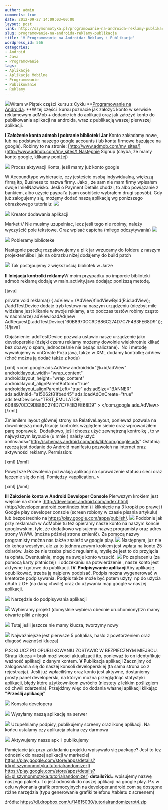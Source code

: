 ```yaml
---
author: admin
comments: true
date: 2012-09-27 14:09:03+00:00
layout: post
link: http://szymonmotyka.pl/programowanie-na-androida-reklamy-publikacje/
slug: programowanie-na-androida-reklamy-publikacje
title: 'V Programowanie na Androida: Reklamy i Publikacje'
wordpress_id: 566
categories:
- Android
- Java
- Programowanie
tags:
- Aplikacje
- Aplikacje Mobilne
- Programowanie
- Publikowanie
- Reklamy
---
```


[![](http://szymonmotyka.pl/wp-content/uploads/2012/09/kurs11-300x168.jpg)](http://szymonmotyka.pl/wp-content/uploads/2012/09/kurs11.jpg)Witam w Piątek części kursu z Cyklu **[Programowanie na Androida](http://szymonmotyka.pl/category/programowanie/android-programowanie/). **W tej części  kursu poznacie jak założyć konto w serwisie reklamowym adMob + dodanie ich do aplikacji oraz jak założyć konto do publikowania aplikacji na androida, wraz z publikacją waszej pierwszej aplikacji.

<!-- more -->

**I Założenie konta admob i pobranie biblioteki Jar** Konto zakładamy nowe, lub na podstawie naszego google accounts (lub konta firmowe bazujące na google). Robimy to na stronie: [http://www.admob.com/my_sites/](http://www.admob.com/my_sites/) Następnie Signup (chyba, że mamy konto google, klikamy poniżej)

[![](http://szymonmotyka.pl/wp-content/uploads/2012/09/admob1-300x219.jpg)](http://szymonmotyka.pl/wp-content/uploads/2012/09/admob1.jpg) Proces aktywacji Konta, jeśli mamy już konto google

W Accoundtype wybieracie, czy jesteście osobą indywidualną, większą firmą itp, Business to nazwa firmy. Jako , że sam nie mam firmy wpisałem swoje ImieINazwisko. Jeśli o Payment Details chodzi, to albo powiązanie z bankiem, albo użycie paypal'a (sam osobiście wybrałem drugi sposób). Gdy już zalogujemy się, możemy dodać naszą aplikację wg poniższego obrazkowego tutorialu: [![](http://szymonmotyka.pl/wp-content/uploads/2012/09/admob21-300x145.jpg)](http://szymonmotyka.pl/wp-content/uploads/2012/09/admob21.jpg)

[![](http://szymonmotyka.pl/wp-content/uploads/2012/09/admob3-300x287.jpg)](http://szymonmotyka.pl/wp-content/uploads/2012/09/admob3.jpg) Kreator dodawania aplikacji

Market:// Nie musimy uzupełniac, lecz jeśli tego nie robimy, należy wyczyścić pole tekstowe. Oraz wpisać captcha (miłego odczytywania) [![](http://szymonmotyka.pl/wp-content/uploads/2012/09/kanji-300x115.png)](http://szymonmotyka.pl/wp-content/uploads/2012/09/kanji.png)

[![](http://szymonmotyka.pl/wp-content/uploads/2012/09/admob4-300x60.jpg)](http://szymonmotyka.pl/wp-content/uploads/2012/09/admob4.jpg) Pobieramy biblioteke

Następnie paczkę rozpakowujemy a plik jar wrzucamy do folderu z naszym projektem\libs i jak na obrazku niżej dodajemy do build patch

[![](http://szymonmotyka.pl/wp-content/uploads/2012/09/admob6-300x253.jpg)](http://szymonmotyka.pl/wp-content/uploads/2012/09/admob6.jpg) Tak postępujemy z większością bibliotek w Jarze

**II Inicjacja kontrolki reklamy**W moim przypadku po imporcie biblioteki admob reklamę dodaję w main_activity.java dodając poniższą metodę.

[java]

private void reklama() {
 adView = (AdView)findViewById(R.id.adView);
 //addTestDevice dodaje tryb testowy na naszym urządzeniu (niezbyt mile widziane jest klikanie w swoje reklamy, a to podczas testów robimy często w nadmiarze)
 adView.loadAd(new AdRequest().addTestDevice("60B8970CC9DB86C274D7C7F4B3FE68D9"));
 }[/java]

Objaśnienie: addTestDevice pozwala ustawić nasze urządzenie jako developerskie (dzięki czemu reklamy możemy dowolnie wielokrotnie klikać bez obawy o spam, jednocześnie nie będąc naliczane).  No i metodę wywołujemy w onCreate Poza javą, także w XML dodamy kontrolkę adView (choć można ją dodać także z kodu)

[xml]
<com.google.ads.AdView
 android:id="@+id/adView"
 android:layout_width="wrap_content"
 android:layout_height="wrap_content"
 android:layout_alignParentBottom="true"
 android:layout_alignParentLeft="true"
 ads:adSize="BANNER"
 ads:adUnitId="a15062f81fbed45"
 ads:loadAdOnCreate="true"
 ads:testDevices="TEST_EMULATOR, 60B8970CC9DB86C274D7C7F4B3FE68D9" >
 </com.google.ads.AdView>
[/xml]

Zmieniłem layout głównej strony na RelativeLayout, ponieważ pozwala na dowolniejszą modyfikacje kontrolek względem siebie oraz wprowadziłem parę poprawek.  Dodatkowo, jeśli chcesz użyć zewnętrzną kontrolkę , to w najwyższym layoucie (u mnie <relative> ) należy użyć: xmlns:ads="http://schemas.android.com/apk/lib/com.google.ads" Ostatnią rzeczą jest dodanie do Android manifestu pozwoleń na internet oraz aktywności reklamy. Permission:

[xml]
<uses-permission android:name="android.permission.INTERNET"/>
 <uses-permission android:name="android.permission.ACCESS_NETWORK_STATE"/>
[/xml]

Powyższe Pozwolenia pozwalają aplikacji na sprawdzenie statusu sieci oraz łączenie się do niej. Pomiędzy <application..></application>

[xml]
<activity android:name="com.google.ads.AdActivity"
 android:configChanges="keyboard|keyboardHidden|orientation|screenLayout|uiMode|screenSize|smallestScreenSize"/>
[/xml]

**III Założenie konta w Android Developer Console** Pierwszym krokiem jest wejście na strone [http://developer.android.com/index.html](http://developer.android.com/index.html) i kliknięcie na 3 kropki po prawej i Google play developer console (screen robiony w czasie pisania artykułu) lub bezpośrednio na https://play.google.com/apps/publish/. [![](http://szymonmotyka.pl/wp-content/uploads/2012/09/developer1-300x170.jpg)](http://szymonmotyka.pl/wp-content/uploads/2012/09/developer1.jpg) Podobnie jak przy reklamach w AdMobie tu też opieramy nasze konto na naszym koncie googlowskim, tyle, że dodatkowo wpisujemy nazwę programisty oraz adres strony WWW. (można później strone zmienić). Za pomocą nazwy programisty można nas także znaleźć w google play. **[![](http://szymonmotyka.pl/wp-content/uploads/2012/09/developer2-300x100.jpg)](http://szymonmotyka.pl/wp-content/uploads/2012/09/developer2.jpg)** Następnym, juz nie do końca wesołym, ale za to jednorazowym krokiem jest wpłata na konto 25 dolarów. Jako że nie trzeba płacić regularnie, myślę że jest to do przyjęcia ta opłata. Ewentualnie, mogę na swoje konto wrzucić. [![](http://szymonmotyka.pl/wp-content/uploads/2012/09/developer3-300x80.jpg)](http://szymonmotyka.pl/wp-content/uploads/2012/09/developer3.jpg) Po zapłaceniu (za pomocą karty płatniczej)  i odczekaniu na potwierdzenie , nasze konto jest aktywne i gotowe do publikacji. **IV  Podpisywanie aplikacji**Aby aplikację opublikować, trzeba ją najpierw podpisać. Podpis można wygenerować w kreatorze podpisywania. Podpis także może być potem użyty  np do użycia oAuth z G+ (na daną chwilę) oraz do używania map google w naszej aplikacji.

[![](http://szymonmotyka.pl/wp-content/uploads/2012/09/publikacja1-300x164.jpg)](http://szymonmotyka.pl/wp-content/uploads/2012/09/publikacja1.jpg) Narzędzie do podpisywania aplikacji

[![](http://szymonmotyka.pl/wp-content/uploads/2012/09/publikacja2-300x251.jpg)](http://szymonmotyka.pl/wp-content/uploads/2012/09/publikacja2.jpg) Wybieramy projekt (domyślnie wybiera obecnie uruchomiony(tzn mamy otwarte pliki z niego)

[![](http://szymonmotyka.pl/wp-content/uploads/2012/09/publikacja2b-300x249.jpg)](http://szymonmotyka.pl/wp-content/uploads/2012/09/publikacja2b.jpg) Tutaj jeśli jeszcze nie mamy klucza, tworzymy nowy

[![](http://szymonmotyka.pl/wp-content/uploads/2012/09/publikacja3-300x249.jpg)](http://szymonmotyka.pl/wp-content/uploads/2012/09/publikacja3.jpg) Najważniejsze jest pierwsze 5 pól(alias, hasło z powtórzeniem oraz długość ważności klucza)

P.S: KLUCZ PO OPUBLIKOWANIU ZOSTAWIĆ W BEZPIECZNYM MIEJSCU. Strata klucza = brak możliwości aktualizacji itp, ponieważ to on identyfikuje ważność aplikacji z danym kontem. **V P**ublikacja aplikacji Zacznijmy od zalogowania się do naszej konsoli developerskiej (ta sama strona co z rejestracją). Jeśli już wpłaciliśmy oraz konto jest aktywne, dostaniemy prosty panel developerski, na którym można przeglądnąć statystyki aplikacji, błędy które użytkownikom zwróciło (niestety z lekkim poślizgiem od chwili zdarzenia). Przejdźmy więc do dodania własnej aplikacji klikając **"Prześlij aplikację"**

[![](http://szymonmotyka.pl/wp-content/uploads/2012/09/developerconsole1-300x162.jpg)](http://szymonmotyka.pl/wp-content/uploads/2012/09/developerconsole1.jpg) Konsola developera

[![](http://szymonmotyka.pl/wp-content/uploads/2012/09/developerconsole2-300x178.jpg)](http://szymonmotyka.pl/wp-content/uploads/2012/09/developerconsole2.jpg) Wysyłamy naszą aplikację na serwer

[![](http://szymonmotyka.pl/wp-content/uploads/2012/09/developerconsole3-300x263.jpg)](http://szymonmotyka.pl/wp-content/uploads/2012/09/developerconsole3.jpg) Uzupełniamy podpisy, publikujemy screeny oraz ikonę aplikacji. Na końcu ustalamy czy aplikacja płatna czy darmowa

[![](http://szymonmotyka.pl/wp-content/uploads/2012/09/developerconsole4-300x109.jpg)](http://szymonmotyka.pl/wp-content/uploads/2012/09/developerconsole4.jpg) Aktywujemy nasze apk  i publikujemy

Pamiętacie jak przy zakładaniu projektu wpisywało się package? Jest to tez odnośnik do naszej aplikacji w markecie[ https://play.google.com/store/apps/details?id=pl.szymonmotyka.tutorialrandomizer]( https://play.google.com/store/apps/details?id=pl.szymonmotyka.tutorialrandomizer) **details?id=** wpisujemy nazwę naszego pakietu. To jest odnośnik do naszej aplikacji na google play. P.s w celu wykonania grafik promocyjnych na developer.android.com są dostępne różne narzędzia (typu generowanie grafiki telefonu /tabletu z screenem)

źródła: https://dl.dropbox.com/u/14815030/tutorialrandomizerpt4.zip
